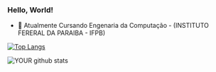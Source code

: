 ### Hello, World!

- 🌱 Atualmente Cursando Engenaria da Computação - (INSTITUTO FERERAL DA PARAIBA - IFPB)


[![Top Langs](https://github-readme-stats.vercel.app/api/top-langs/?username=anuraghazra&layout=compact)](https://github.com/anuraghazra/github-readme-stats)

![YOUR github stats](https://github-readme-stats.vercel.app/api?username=thiagoeu)
